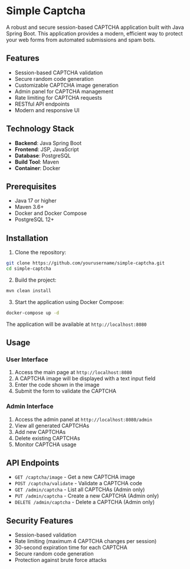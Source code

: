# Simple Captcha

A robust and secure session-based CAPTCHA application built with Java Spring Boot. This application provides a modern, efficient way to protect your web forms from automated submissions and spam bots.

## Features

- Session-based CAPTCHA validation
- Secure random code generation
- Customizable CAPTCHA image generation
- Admin panel for CAPTCHA management
- Rate limiting for CAPTCHA requests
- RESTful API endpoints
- Modern and responsive UI

## Technology Stack

- **Backend**: Java Spring Boot
- **Frontend**: JSP, JavaScript
- **Database**: PostgreSQL
- **Build Tool**: Maven
- **Container**: Docker

## Prerequisites

- Java 17 or higher
- Maven 3.6+
- Docker and Docker Compose
- PostgreSQL 12+

## Installation

1. Clone the repository:
```bash
git clone https://github.com/yourusername/simple-captcha.git
cd simple-captcha
```

2. Build the project:
```bash
mvn clean install
```

3. Start the application using Docker Compose:
```bash
docker-compose up -d
```

The application will be available at `http://localhost:8080`

## Usage

### User Interface

1. Access the main page at `http://localhost:8080`
2. A CAPTCHA image will be displayed with a text input field
3. Enter the code shown in the image
4. Submit the form to validate the CAPTCHA

### Admin Interface

1. Access the admin panel at `http://localhost:8080/admin`
2. View all generated CAPTCHAs
3. Add new CAPTCHAs
4. Delete existing CAPTCHAs
5. Monitor CAPTCHA usage

## API Endpoints

- `GET /captcha/image` - Get a new CAPTCHA image
- `POST /captcha/validate` - Validate a CAPTCHA code
- `GET /admin/captcha` - List all CAPTCHAs (Admin only)
- `PUT /admin/captcha` - Create a new CAPTCHA (Admin only)
- `DELETE /admin/captcha` - Delete a CAPTCHA (Admin only)

## Security Features

- Session-based validation
- Rate limiting (maximum 4 CAPTCHA changes per session)
- 30-second expiration time for each CAPTCHA
- Secure random code generation
- Protection against brute force attacks